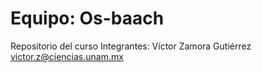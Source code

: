 # Equipo: Os-baach
Repositorio del curso
Integrantes:
Víctor Zamora Gutiérrez    victor.z@ciencias.unam.mx
